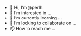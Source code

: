- 👋 Hi, I’m @perlh
- 👀 I’m interested in ...
- 🌱 I’m currently learning ...
- 💞️ I’m looking to collaborate on ...
- 📫 How to reach me ...

<!---
perlh/perlh is a ✨ special ✨ repository because its `README.md` (this file) appears on your GitHub profile.
You can click the Preview link to take a look at your changes.
--->

